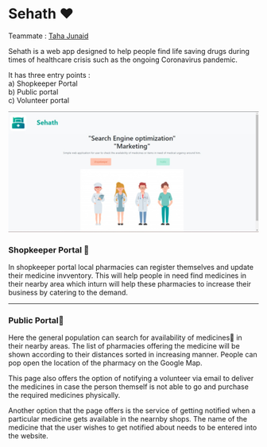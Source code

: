 # Sehath ❤

Teammate : [Taha Junaid](https://github.com/tahajunaid)

Sehath is a web app designed to help people find life saving drugs during times of healthcare crisis such as the ongoing Coronavirus pandemic.

It has three entry points :<br>
a) Shopkeeper Portal<br>
b) Public portal<br>
c) Volunteer portal<br>

![sehath home page](https://github.com/Avhijit-codeboy/Techeden_healthcare/blob/main/Sehath/Application%20Screenshots/homepage.php.jpeg)

<h3>Shopkeeper Portal 🏪</h3>
In shopkeeper portal local pharmacies can register themselves and update their medicine invventory. This will help people in need find medicines in their nearby area which inturn will help these pharmacies to increase their business by catering to the demand.
<hr>
<h3>Public Portal🔎</h3>
Here the general population can search for availability of medicines💊 in their nearby areas. The list of pharmacies offering the medicine will be shown according to their distances sorted in increasing manner. People can pop open the location of the pharmacy on the Google Map.

This page also offers the option of notifying a volunteer via email to deliver the medicines in case the person themself is not able to go and purchase the required medicines physically.

Another option that the page offers is the service of getting notified when a particular medicine gets available in the nearnby shops. The name of the medicine that the user wishes to get notified about needs to be entered into the website.
